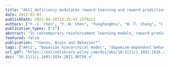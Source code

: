 ```yaml
---
title: "Akt1 deficiency modulates reward learning and reward prediction error in mice"
date: 2012-01-01
publishDate: 2022-04-20T13:25:43.227921Z
authors: ["Y.-C. Chen", "Y.-W. Chen", "YungFongHsu", "W.-T. Chang", "C. K. Hsiao", "M.-Y. Min", "W.-S. Lai"]
publication_types: ["2"]
abstract: "In contemporary reinforcement learning models, reward prediction error (RPE), the difference between the expected and actual reward, is thought to guide action value learning through the firing activity of dopaminergic neurons. Given the importance of dopamine in reward learning and the involvement of Akt1 in dopamine-dependent behaviors, the aim of this study was to investigate whether Akt1 deficiency modulates reward learning and the magnitude of RPE using Akt1 mutant mice as a model. In comparison to wild-type littermate controls, the expression of Akt1 proteins in mouse brains occurred in a gene-dosage-dependent manner and Akt1 heterozygous (HET) mice exhibited impaired striatal Akt1 activity under methamphetamine challenge. No genotypic difference was found in the basal levels of dopamine and its metabolites. In a series of reward-related learning tasks, HET mice displayed a relatively efficient method of updating reward information from the environment during the acquisition phase of the two natural reward tasks and in the reverse section of the dynamic foraging T-maze but not in methamphetamine-induced or aversive-related reward learning. The implementation of a standard reinforcement learning model and the Bayesian hierarchical parameter estimation show that HET mice have higher RPE magnitudes and that their action values are updated more rapidly among all three test sections in T-maze. These results indicate that Akt1 deficiency modulates natural reward learning and RPE. This study showed a promising avenue for investigating RPE in mutant mice and provided evidence for the potential link from genetic deficiency, to neurobiological abnormalities, to impairment in higher-order cognitive functioning."
featured: false
publication: "*Genes, Brain and Behavior*"
tags: ["Akt1", "Bayesian hierarchical model", "dopamine-dependent behaviors", "dynamic foraging T-maze", "methamphetamine", "mice", "reinforcement learning model", "reward learning", "reward prediction error"]
url_pdf: "https://onlinelibrary.wiley.com/doi/abs/10.1111/j.1601-183X.2011.00759.x"
doi: "10.1111/j.1601-183x.2011.00759.x"
---
```



